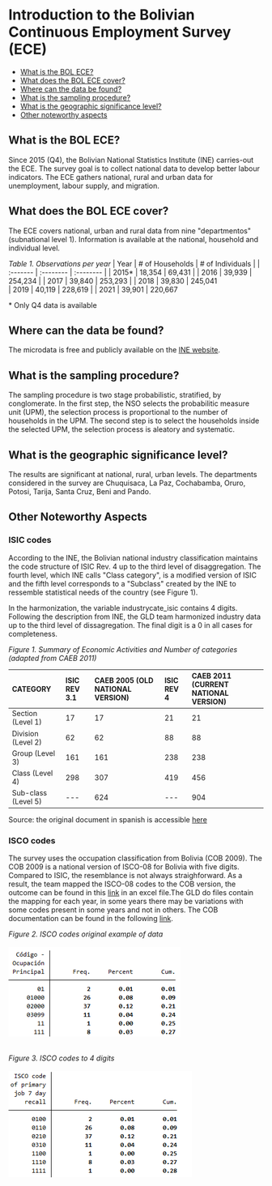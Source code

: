 Introduction to the Bolivian Continuous Employment Survey (ECE) 
================

- [What is the BOL ECE?](#what-is-the-bol-ece)
- [What does the BOL ECE cover?](#what-does-the-bol-ece-cover)
- [Where can the data be found?](#where-can-the-data-be-found)
- [What is the sampling procedure?](#what-is-the-sampling-procedure)
- [What is the geographic significance level?](#what-is-the-geographic-significance-level)
- [Other noteworthy aspects](#other-noteworthy-aspects)

## What is the BOL ECE?

Since 2015 (Q4), the Bolivian National Statistics Institute (INE) carries-out the ECE. The survey goal is to collect national data to develop better labour indicators. The ECE gathers national, rural and urban data for unemployment, labour supply, and migration. 

## What does the BOL ECE cover?

The ECE covers national, urban and rural data from nine "departmentos" (subnational level 1). Information is available at the national, household and individual level.

*Table 1. Observations per year* 
| Year	    | # of Households	| # of Individuals	|
| :-------	| :--------		    | :--------	 	      |
| 2015*	    | 18,354          | 69,431           |
| 2016	    | 39,939          | 254,234	          |
| 2017	    | 39,840          | 253,293           |
| 2018	    | 39,830          | 245,041	          
| 2019	    | 40,119          | 228,619           |
| 2021	    | 39,901          | 220,667	          

\* Only Q4 data is available
  
## Where can the data be found?

The microdata is free and publicly available on the [INE website](https://www.ine.gob.bo/index.php/censos-y-banco-de-datos/censos/bases-de-datos-encuestas-sociales/).

## What is the sampling procedure?

The sampling procedure is two stage probabilistic, stratified, by conglomerate. In the first step, the NSO selects the probabilitic measure unit (UPM), the selection process is proportional to the number of households in the UPM. The second step is to select the households inside the selected UPM, the selection process is aleatory and systematic. 

## What is the geographic significance level?

The results are significant at national, rural, urban levels. The departments considered in the survey are Chuquisaca, La Paz, Cochabamba, Oruro, Potosi, Tarija, Santa Cruz, Beni and Pando.

## Other Noteworthy Aspects 

### ISIC codes
According to the INE, the Bolivian national industry classification maintains the code structure of ISIC Rev. 4 up to the third level of disaggregation. The fourth level, which INE calls  "Class category", is a modified version of ISIC and the fifth level corresponds to a "Subclass" created by the INE to ressemble statistical needs of the country (see Figure 1).

In the harmonization, the variable industrycate_isic contains 4 digits. Following the description from INE, the GLD team harmonized industry data up to the third level of dissagregation. The final digit is a 0 in all cases for completeness. 

*Figure 1. Summary of Economic Activities and Number of categories (adapted from CAEB 2011)* 

| CATEGORY	| ISIC REV 3.1	| CAEB 2005 (OLD NATIONAL VERSION)	| ISIC REV 4	| CAEB 2011 (CURRENT NATIONAL VERSION)	|
| :-------	| :--------		  | :--------	 	                       | :--------	 	      | :--------	 	      |
| Section (Level 1)    | 17         | 17          | 21  |  21 |
| Division (Level 2)    |  62       |     62     |  88  |  88  |
| Group (Level 3)	    | 161        | 161    |  238  |  238   |
| Class (Level 4)	    | 298         |  307   |    419  | 456 |
| Sub-class	(Level 5)    | ---         | 624 |  --- |  904 |

Source: the original document in spanish is accessible [here](https://www.ine.gob.bo/index.php/publicaciones/clasificacion-de-actividades-economicas-de-bolivia-caeb-2011/)


### ISCO codes
The survey uses the occupation classification from Bolivia (COB 2009). The COB 2009 is a national version of ISCO-08 for Bolivia with five digits. Compared to ISIC, the resemblance is not always straighforward. As a result, the team mapped the ISCO-08 codes to the COB version, the outcome can be found in this [link](utilities/Classification_ISCO_COB.xlsx) in an excel file.The GLD  do files contain the mapping for each year, in some years there may be variations with some codes present in some years and not in others. The COB documentation can be found in the following [link](utilities/).

*Figure 2. ISCO codes original example of data* 
<br></br>
![ISCO_codes](utilities/iscoorig.PNG)
<br></br>

*Figure 3. ISCO codes to 4 digits* 
<br></br>
![ISCO_codes](utilities/isco.PNG)
<br></br>

